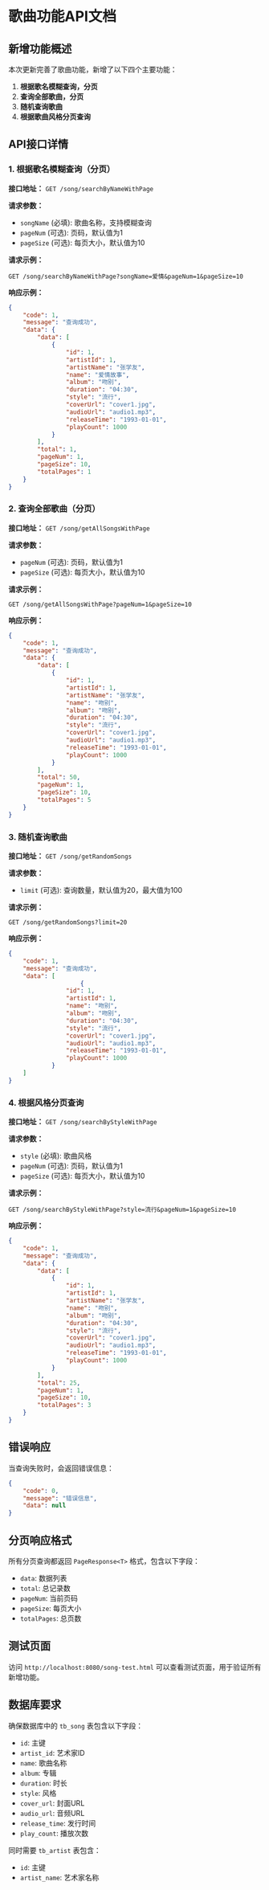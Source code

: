 # 歌曲功能API文档

## 新增功能概述

本次更新完善了歌曲功能，新增了以下四个主要功能：

1. **根据歌名模糊查询，分页**
2. **查询全部歌曲，分页**
3. **随机查询歌曲**
4. **根据歌曲风格分页查询**

## API接口详情

### 1. 根据歌名模糊查询（分页）

**接口地址：** `GET /song/searchByNameWithPage`

**请求参数：**
- `songName` (必填): 歌曲名称，支持模糊查询
- `pageNum` (可选): 页码，默认值为1
- `pageSize` (可选): 每页大小，默认值为10

**请求示例：**
```
GET /song/searchByNameWithPage?songName=爱情&pageNum=1&pageSize=10
```

**响应示例：**
```json
{
    "code": 1,
    "message": "查询成功",
    "data": {
        "data": [
            {
                "id": 1,
                "artistId": 1,
                "artistName": "张学友",
                "name": "爱情故事",
                "album": "吻别",
                "duration": "04:30",
                "style": "流行",
                "coverUrl": "cover1.jpg",
                "audioUrl": "audio1.mp3",
                "releaseTime": "1993-01-01",
                "playCount": 1000
            }
        ],
        "total": 1,
        "pageNum": 1,
        "pageSize": 10,
        "totalPages": 1
    }
}
```

### 2. 查询全部歌曲（分页）

**接口地址：** `GET /song/getAllSongsWithPage`

**请求参数：**
- `pageNum` (可选): 页码，默认值为1
- `pageSize` (可选): 每页大小，默认值为10

**请求示例：**
```
GET /song/getAllSongsWithPage?pageNum=1&pageSize=10
```

**响应示例：**
```json
{
    "code": 1,
    "message": "查询成功",
    "data": {
        "data": [
            {
                "id": 1,
                "artistId": 1,
                "artistName": "张学友",
                "name": "吻别",
                "album": "吻别",
                "duration": "04:30",
                "style": "流行",
                "coverUrl": "cover1.jpg",
                "audioUrl": "audio1.mp3",
                "releaseTime": "1993-01-01",
                "playCount": 1000
            }
        ],
        "total": 50,
        "pageNum": 1,
        "pageSize": 10,
        "totalPages": 5
    }
}
```

### 3. 随机查询歌曲

**接口地址：** `GET /song/getRandomSongs`

**请求参数：**
- `limit` (可选): 查询数量，默认值为20，最大值为100

**请求示例：**
```
GET /song/getRandomSongs?limit=20
```

**响应示例：**
```json
{
    "code": 1,
    "message": "查询成功",
    "data": [
                    {
                "id": 1,
                "artistId": 1,
                "name": "吻别",
                "album": "吻别",
                "duration": "04:30",
                "style": "流行",
                "coverUrl": "cover1.jpg",
                "audioUrl": "audio1.mp3",
                "releaseTime": "1993-01-01",
                "playCount": 1000
            }
    ]
}
```

### 4. 根据风格分页查询

**接口地址：** `GET /song/searchByStyleWithPage`

**请求参数：**
- `style` (必填): 歌曲风格
- `pageNum` (可选): 页码，默认值为1
- `pageSize` (可选): 每页大小，默认值为10

**请求示例：**
```
GET /song/searchByStyleWithPage?style=流行&pageNum=1&pageSize=10
```

**响应示例：**
```json
{
    "code": 1,
    "message": "查询成功",
    "data": {
        "data": [
            {
                "id": 1,
                "artistId": 1,
                "artistName": "张学友",
                "name": "吻别",
                "album": "吻别",
                "duration": "04:30",
                "style": "流行",
                "coverUrl": "cover1.jpg",
                "audioUrl": "audio1.mp3",
                "releaseTime": "1993-01-01",
                "playCount": 1000
            }
        ],
        "total": 25,
        "pageNum": 1,
        "pageSize": 10,
        "totalPages": 3
    }
}
```

## 错误响应

当查询失败时，会返回错误信息：

```json
{
    "code": 0,
    "message": "错误信息",
    "data": null
}
```

## 分页响应格式

所有分页查询都返回 `PageResponse<T>` 格式，包含以下字段：

- `data`: 数据列表
- `total`: 总记录数
- `pageNum`: 当前页码
- `pageSize`: 每页大小
- `totalPages`: 总页数

## 测试页面

访问 `http://localhost:8080/song-test.html` 可以查看测试页面，用于验证所有新增功能。

## 数据库要求

确保数据库中的 `tb_song` 表包含以下字段：
- `id`: 主键
- `artist_id`: 艺术家ID
- `name`: 歌曲名称
- `album`: 专辑
- `duration`: 时长
- `style`: 风格
- `cover_url`: 封面URL
- `audio_url`: 音频URL
- `release_time`: 发行时间
- `play_count`: 播放次数

同时需要 `tb_artist` 表包含：
- `id`: 主键
- `artist_name`: 艺术家名称 